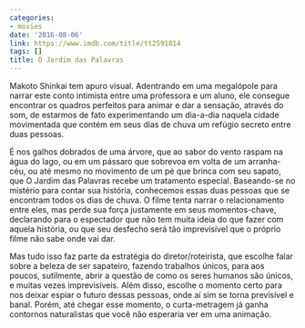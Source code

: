 ```yaml
---
categories:
- movies
date: '2016-08-06'
link: https://www.imdb.com/title/tt2591814
tags: []
title: O Jardim das Palavras
---
```


Makoto Shinkai tem apuro visual. Adentrando em uma megalópole para narrar este conto intimista entre uma professora e um aluno, ele consegue encontrar os quadros perfeitos para animar e dar a sensação, através do som, de estarmos de fato experimentando um dia-a-dia naquela cidade movimentada que contém em seus dias de chuva um refúgio secreto entre duas pessoas.

É nos galhos dobrados de uma árvore, que ao sabor do vento raspam na água do lago, ou em um pássaro que sobrevoa em volta de um arranha-céu, ou até mesmo no movimento de um pé que brinca com seu sapato, que O Jardim das Palavras recebe um tratamento especial. Baseando-se no mistério para contar sua história, conhecemos essas duas pessoas que se encontram todos os dias de chuva. O filme tenta narrar o relacionamento entre eles, mas perde sua força justamente em seus momentos-chave, declarando para o espectador que não tem muita ideia do que fazer com aquela história, ou que seu desfecho será tão imprevisível que o próprio filme não sabe onde vai dar.

Mas tudo isso faz parte da estratégia do diretor/roteirista, que escolhe falar sobre a beleza de ser sapateiro, fazendo trabalhos únicos, para aos poucos, sutilmente, abrir a questão de como os seres humanos são únicos, e muitas vezes imprevisíveis. Além disso, escolhe o momento certo para nos deixar espiar o futuro dessas pessoas, onde aí sim se torna previsível e banal. Porém, até chegar esse momento, o curta-metragem já ganha contornos naturalistas que você não esperaria ver em uma animação.